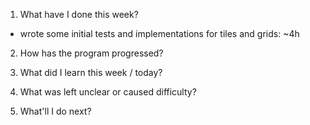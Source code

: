 1. What have I done this week?

- wrote some initial tests and implementations for tiles and grids: ~4h

2. How has the program progressed?

3. What did I learn this week / today?

4. What was left unclear or caused difficulty?

5. What'll I do next?
